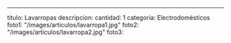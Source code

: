 ---
titulo: Lavarropas
descripcion: 
cantidad: 1
categoria: Electrodomésticos
foto1: "/images/articulos/lavarropa1.jpg"
foto2: "/images/articulos/lavarropa2.jpg"
foto3: 
